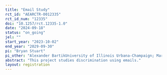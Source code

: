 ```yaml
---
title: "Email Study"
rct_id: "AEARCTR-0012335"
rct_id_num: "12335"
doi: "10.1257/rct.12335-1.0"
date: "2024-09-18"
status: "on_going"
jel: ""
start_year: "2023-10-02"
end_year: "2029-09-30"
pi: "Bryan Stuart"
pi_other: "Alexander BartikUniversity of Illinois Urbana-Champaign; Marianne BertrandUniversity of Chicago"
abstract: "This project studies discrimination using emails."
layout: registration
---
```


